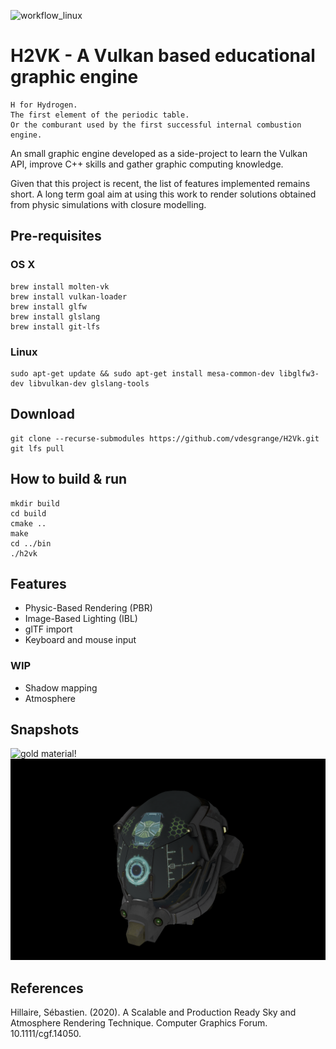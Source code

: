 ![workflow_linux](https://github.com/vdesgrange/h2vk/actions/workflows/cmake.yml/badge.svg?branch=main "Workflow Linux")

# H2VK - A Vulkan based educational graphic engine 

```
H for Hydrogen. 
The first element of the periodic table.
Or the comburant used by the first successful internal combustion engine.
```

An small graphic engine developed as a side-project to learn the Vulkan API, improve C++ skills and gather graphic computing knowledge.

Given that this project is recent, the list of features implemented remains short.
A long term goal aim at using this work to render solutions obtained from physic simulations with closure modelling.

## Pre-requisites

### OS X

```
brew install molten-vk
brew install vulkan-loader
brew install glfw
brew install glslang
brew install git-lfs
```

### Linux

```
sudo apt-get update && sudo apt-get install mesa-common-dev libglfw3-dev libvulkan-dev glslang-tools
```

## Download

```
git clone --recurse-submodules https://github.com/vdesgrange/H2Vk.git
git lfs pull
```

## How to build & run

```
mkdir build
cd build
cmake ..
make
cd ../bin
./h2vk
```

## Features

- Physic-Based Rendering (PBR)
- Image-Based Lighting (IBL)
- glTF import
- Keyboard and mouse input

### WIP
- Shadow mapping
- Atmosphere

## Snapshots

![gold material!](./snapshots/gold.png "Golden spheres")
![damaged helmet!](./snapshots/helmet.png "Damaged helmet")


## References

Hillaire, Sébastien. (2020). A Scalable and Production Ready Sky and Atmosphere Rendering Technique. Computer Graphics Forum. 10.1111/cgf.14050.

